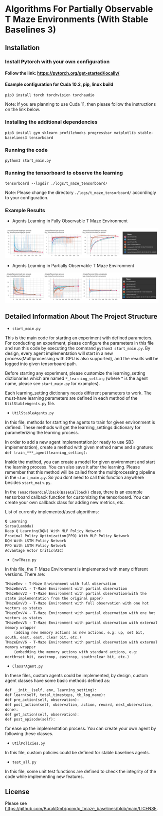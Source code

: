 
# Algorithms For Partially Observable T Maze Environments (With Stable Baselines 3)

## Installation

### Install Pytorch with your own configuration

#### Follow the link: <https://pytorch.org/get-started/locally/>

#### Example configuration for Cuda 10.2, pip, linux build

    pip3 install torch torchvision torchaudio

Note: If you are planning to use Cuda 11, then please follow the instructions on the link below.

### Installing the additional dependencies

    pip3 install gym sklearn profilehooks progressbar matplotlib stable-baselines3 tensorboard

### Running the code

    python3 start_main.py

### Running the tensorboard to observe the learning

    tensorboard --logdir ./logs/t_maze_tensorboard/

Note: Please change the directory `./logs/t_maze_tensorboard/` accordingly to your configuration.

### Example Results

- Agents Learning in Fully Observable T Maze Environment

![Agents Learning in Fully Observable T Maze Environment](./screenshots/image_1.png)

- Agents Learning in Partially Observable T Maze Environment

![Agents Learning in Partially Observable T Maze Environment](./screenshots/image_2.png)

## Detailed Information About The Project Structure

- `start_main.py`

This is the main code for starting an experiment with defined parameters.
For conducting an experiment, please configure the parameters in this file and run this code by executing the command `python3 start_main.py`.
By design, every agent implementation will start in a new process(Multiprocessing with GPU is also supported), and the results will be logged into given tensorboard path.

Before starting any experiment, please customize the learning_setting dictionaries which are named `*_learning_setting` (where * is the agent name, please see `start_main.py` for examples).

Each learning_setting dictionary needs different parameters to work. The must-have learning parameters are defined in each method of the `UtilStableAgents.py` file.

- `UtilStableAgents.py`

In this file, methods for starting the agents to train for given environment is defined. These methods will get the learning_settings dictionary for parameterizing the learning process.

In order to add a new agent implementation(or ready to use SB3 implementation), create a method with given method name and signature: `def train_***_agent(learning_setting):`

Inside the method, you can create a model for given environment and start the learning process. You can also save it after the learning. Please remember that this method will be called from the multiprocessing pipeline in the `start_main.py`. So you dont need to call this function anywhere besides `start_main.py`.

In the `TensorboardCallback(BaseCallback)` class, there is an example tensorboard callback function for customizing the tensorboard. You can create your own callback class for adding new metrics, etc.

List of currently implemented/used algorithms:

    Q Learning
    Sarsa(Lambda)
    Deep Q Learning(DQN) With MLP Policy Network
    Proximal Policy Optimization(PPO) With MLP Policy Network
    DQN With LSTM Policy Network
    PPO With LSTM Policy Network
    Advantage Actor Critic(A2C)

- `EnvTMaze.py`

In this file, the T-Maze Environment is implemented with many different versions. There are:

    TMazeEnv - T-Maze Environment with full observation
    TMazeEnvV1 - T-Maze Environment with partial observation
    TMazeEnvV2 - T-Maze Environment with partial observation(with the state implementation from the original paper)
    TMazeEnvV3 - T-Maze Environment with full observation with one hot vectors as states
    TMazeEnvV4 - T-Maze Environment with partial observation with one hot vectors as states
    TMazeEnvV5 - T-Maze Environment with partial observation with external memory wrapper
        (adding new memory actions as new actions, e.g: up, set bit, south, east, east, clear bit, etc.)
    TMazeEnvV6 - T-Maze Environment with partial observation with external memory wrapper
        (embedding the memory actions with standard actions, e.g: north+set bit, east+nop, east+nop, south+clear bit, etc.)

- `Class*Agent.py`

In these files, custom agents could be implemented, by design, custom agent classes have some basic methods defined as:

    def __init__(self, env, learning_setting):
    def learn(self, total_timesteps, tb_log_name):
    def pre_action(self, observation):
    def post_action(self, observation, action, reward, next_observation, done):
    def get_action(self, observation):
    def post_episode(self):

for ease up the implementation process. You can create your own agent by following these classes.

- `UtilPolicies.py`

In this file, custom policies could be defined for stable baselines agents.

- `test_all.py`

In this file, some unit test functions are defined to check the integrity of the code while implementing new features.

## License

Please see <https://github.com/BurakDmb/pomdp_tmaze_baselines/blob/main/LICENSE>.
